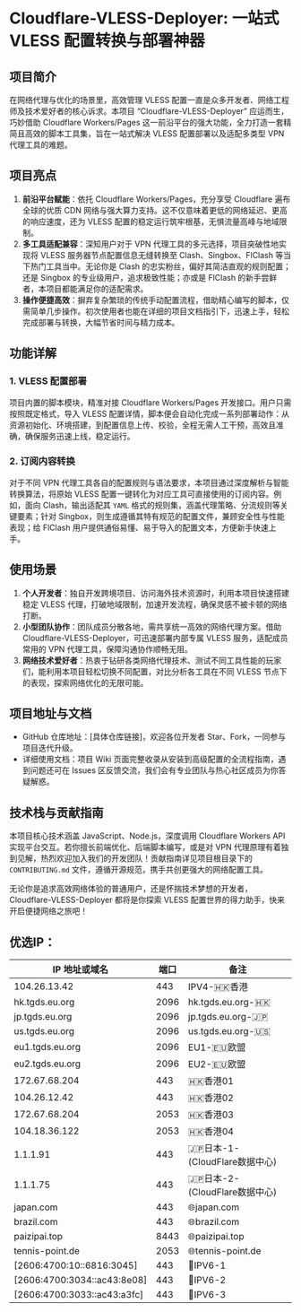 # Cloudflare-VLESS-Deployer: 一站式 VLESS 配置转换与部署神器

## 项目简介
在网络代理与优化的场景里，高效管理 VLESS 配置一直是众多开发者、网络工程师及技术爱好者的核心诉求。本项目 “Cloudflare-VLESS-Deployer” 应运而生，巧妙借助 Cloudflare Workers/Pages 这一前沿平台的强大功能，全力打造一套精简且高效的脚本工具集，旨在一站式解决 VLESS 配置部署以及适配多类型 VPN 代理工具的难题。

## 项目亮点
1. **前沿平台赋能**：依托 Cloudflare Workers/Pages，充分享受 Cloudflare 遍布全球的优质 CDN 网络与强大算力支持。这不仅意味着更低的网络延迟、更高的响应速度，还为 VLESS 配置的稳定运行筑牢根基，无惧流量高峰与地域限制。
2. **多工具适配兼容**：深知用户对于 VPN 代理工具的多元选择，项目突破性地实现将 VLESS 服务器节点配置信息无缝转换至 Clash、Singbox、FlClash 等当下热门工具当中。无论你是 Clash 的忠实粉丝，偏好其简洁直观的规则配置；还是 Singbox 的专业级用户，追求极致性能；亦或是 FlClash 的新手尝鲜者，本项目都能满足你的适配需求。
3. **操作便捷高效**：摒弃复杂繁琐的传统手动配置流程，借助精心编写的脚本，仅需简单几步操作。初次使用者也能在详细的项目文档指引下，迅速上手，轻松完成部署与转换，大幅节省时间与精力成本。

## 功能详解
### 1. VLESS 配置部署
项目内置的脚本模块，精准对接 Cloudflare Workers/Pages 开发接口。用户只需按照既定格式，导入 VLESS 配置详情，脚本便会自动化完成一系列部署动作：从资源初始化、环境搭建，到配置信息上传、校验，全程无需人工干预，高效且准确，确保服务迅速上线，稳定运行。

### 2. 订阅内容转换
对于不同 VPN 代理工具各自的配置规则与语法要求，本项目通过深度解析与智能转换算法，将原始 VLESS 配置一键转化为对应工具可直接使用的订阅内容。例如，面向 Clash，输出适配其 `YAML` 格式的规则集，涵盖代理策略、分流规则等关键要素；针对 Singbox，则生成遵循其特有规范的配置文件，兼顾安全性与性能表现；给 FlClash 用户提供通俗易懂、易于导入的配置文本，方便新手快速上手。

## 使用场景
1. **个人开发者**：独自开发跨境项目、访问海外技术资源时，利用本项目快速搭建稳定 VLESS 代理，打破地域限制，加速开发流程，确保灵感不被卡顿的网络打断。
2. **小型团队协作**：团队成员分散各地，需共享统一高效的网络代理方案。借助 Cloudflare-VLESS-Deployer，可迅速部署内部专属 VLESS 服务，适配成员常用的 VPN 代理工具，保障沟通协作顺畅无阻。
3. **网络技术爱好者**：热衷于钻研各类网络代理技术、测试不同工具性能的玩家们，能利用本项目轻松切换不同配置，对比分析各工具在不同 VLESS 节点下的表现，探索网络优化的无限可能。

## 项目地址与文档
- GitHub 仓库地址：[具体仓库链接]，欢迎各位开发者 Star、Fork，一同参与项目迭代升级。
- 详细使用文档：项目 Wiki 页面完整收录从安装到高级配置的全流程指南，遇到问题还可在 Issues 区反馈交流，我们会有专业团队与热心社区成员为你答疑解惑。

## 技术栈与贡献指南
本项目核心技术涵盖 JavaScript、Node.js，深度调用 Cloudflare Workers API 实现平台交互。若你擅长前端优化、后端脚本编写，或是对 VPN 代理原理有着独到见解，热烈欢迎加入我们的开发团队！贡献指南详见项目根目录下的 `CONTRIBUTING.md` 文件，遵循开源规范，携手共创更强大的网络配置工具。

无论你是追求高效网络体验的普通用户，还是怀揣技术梦想的开发者，Cloudflare-VLESS-Deployer 都将是你探索 VLESS 配置世界的得力助手，快来开启便捷网络之旅吧！ 

## 优选IP：
| IP 地址或域名 | 端口 | 备注 |
| ---- | ---- | ---- |
| 104.26.13.42 | 443 | IPV4-🇭🇰香港 |
| hk.tgds.eu.org | 2096 | hk.tgds.eu.org-🇭🇰 |
| jp.tgds.eu.org | 2096 | jp.tgds.eu.org-🇯🇵 |
| us.tgds.eu.org | 2096 | us.tgds.eu.org-🇺🇸 |
| eu1.tgds.eu.org | 2096 | EU1-🇪🇺欧盟 |
| eu2.tgds.eu.org | 2096 | EU2-🇪🇺欧盟 |
| 172.67.68.204 | 443 | 🇭🇰香港01 |
| 104.26.12.42 | 443 | 🇭🇰香港02 |
| 172.67.68.204 | 2053 | 🇭🇰香港03 |
| 104.18.36.122 | 2053 | 🇭🇰香港04 |
| 1.1.1.91 | 443 | 🇯🇵日本-1-(CloudFlare数据中心) |
| 1.1.1.75 | 443 | 🇯🇵日本-2-(CloudFlare数据中心) |
| japan.com | 443 | 🌐japan.com |
| brazil.com | 443 | 🌐brazil.com |
| paizipai.top | 8443 | 🌐paizipai.top |
| tennis-point.de | 2053 | 🌐tennis-point.de |
| [2606:4700:10::6816:3045] | 443 | 🗽IPV6-1 |
| [2606:4700:3034::ac43:8e08] | 443 | 🗽IPV6-2 |
| [2606:4700:3033::ac43:a3fc] | 443 | 🗽IPV6-3 |
